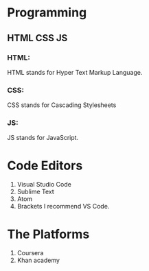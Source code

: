 # Programming
## HTML CSS JS

### HTML: 
HTML stands for Hyper Text Markup Language.
### CSS: 
CSS stands for Cascading Stylesheets
### JS: 
JS stands for JavaScript.
# Code Editors
1)	Visual Studio Code
2)	Sublime Text
3)	Atom
4)	Brackets
I recommend
VS Code.
# The Platforms
1)	Coursera
2)	Khan academy
